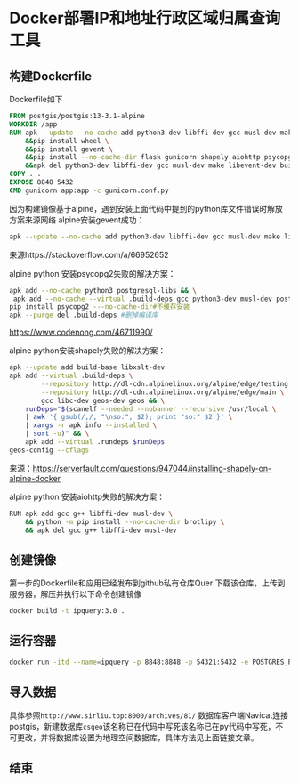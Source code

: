 # Docker部署IP和地址行政区域归属查询工具


## 构建Dockerfile

Dockerfile如下

```dockerfile
FROM postgis/postgis:13-3.1-alpine
WORKDIR /app
RUN apk --update --no-cache add python3-dev libffi-dev gcc musl-dev make libevent-dev build-base py3-pip python3 \
    &&pip install wheel \
    &&pip install gevent \
    &&pip install --no-cache-dir flask gunicorn shapely aiohttp psycopg2 \
    &&apk del python3-dev libffi-dev gcc musl-dev make libevent-dev build-base
COPY . .
EXPOSE 8848 5432
CMD gunicorn app:app -c gunicorn.conf.py
```

因为构建镜像基于alpine，遇到安装上面代码中提到的python库文件错误时解放方案来源网络
alpine安装gevent成功：

```bash
apk --update --no-cache add python3-dev libffi-dev gcc musl-dev make libevent-dev build-base
```

来源https://stackoverflow.com/a/66952652

alpine python 安装psycopg2失败的解决方案：

```bash
apk add --no-cache python3 postgresql-libs && \
 apk add --no-cache --virtual .build-deps gcc python3-dev musl-dev postgresql-dev
pip install psycopg2 ---no-cache-dir#不缓存安装
apk --purge del .build-deps #删掉编译库
```

https://www.codenong.com/46711990/

alpine python安装shapely失败的解决方案：

```bash
apk --update add build-base libxslt-dev
apk add --virtual .build-deps \
        --repository http://dl-cdn.alpinelinux.org/alpine/edge/testing \
        --repository http://dl-cdn.alpinelinux.org/alpine/edge/main \
        gcc libc-dev geos-dev geos && \
    runDeps="$(scanelf --needed --nobanner --recursive /usr/local \
    | awk '{ gsub(/,/, "\nso:", $2); print "so:" $2 }' \
    | xargs -r apk info --installed \
    | sort -u)" && \
    apk add --virtual .rundeps $runDeps
geos-config --cflags
```

来源：https://serverfault.com/questions/947044/installing-shapely-on-alpine-docker

alpine python 安装aiohttp失败的解决方案：

```bash
RUN apk add gcc g++ libffi-dev musl-dev \
    && python -m pip install --no-cache-dir brotlipy \
    && apk del gcc g++ libffi-dev musl-dev
```

## 创建镜像

第一步的Dockerfile和应用已经发布到github私有仓库Quer
下载该仓库，上传到服务器，解压并执行以下命令创建镜像

```bash
docker build -t ipquery:3.0 . 
```

## 运行容器

```bash
docker run -itd --name=ipquery -p 8848:8848 -p 54321:5432 -e POSTGRES_PASSWORD=password ipquery:3.0
```

## 导入数据

具体参照`http://www.sirliu.top:8000/archives/81/`
数据库客户端Navicat连接postgis，新建数据库`csgeo`该名称已在代码中写死该名称已在py代码中写死，不可更改，并将数据库设置为地理空间数据库，具体方法见上面链接文章。

## 结束
